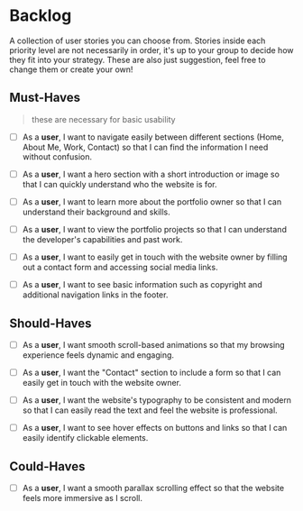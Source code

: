 # Backlog

A collection of user stories you can choose from. Stories inside each priority
level are not necessarily in order, it's up to your group to decide how they fit
into your strategy. These are also just suggestion, feel free to change them or
create your own!

## Must-Haves

> these are necessary for basic usability

- [ ] As a **user**, I want to navigate easily between different sections (Home,
      About Me, Work, Contact) so that I can find the information I need without
      confusion.

- [ ] As a **user**, I want a hero section with a short introduction or image so
      that I can quickly understand who the website is for.

- [ ] As a **user**, I want to learn more about the portfolio owner so that I
      can understand their background and skills.

- [ ] As a **user**, I want to view the portfolio projects so that I can
      understand the developer's capabilities and past work.

- [ ] As a **user**, I want to easily get in touch with the website owner by
      filling out a contact form and accessing social media links.

- [ ] As a **user**, I want to see basic information such as copyright and
      additional navigation links in the footer.

## Should-Haves

- [ ] As a **user**, I want smooth scroll-based animations so that my browsing
      experience feels dynamic and engaging.

- [ ] As a **user**, I want the "Contact" section to include a form so that I
      can easily get in touch with the website owner.
- [ ] As a **user**, I want the website's typography to be consistent and modern
      so that I can easily read the text and feel the website is professional.

- [ ] As a **user**, I want to see hover effects on buttons and links so that I
      can easily identify clickable elements.

## Could-Haves

- [ ] As a **user**, I want a smooth parallax scrolling effect so that the
      website feels more immersive as I scroll.
